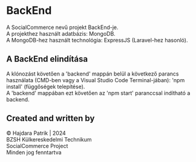 # BackEnd

A SocialCommerce nevű projekt BackEnd-je. <br> A projekthez használt adatbázis: MongoDB. <br> A MongoDB-hez használt technológia: ExpressJS (Laravel-hez hasonló).

## A BackEnd elindítása

A klónozást követően a 'backend' mappán belül a következő parancs használata (CMD-ben vagy a Visual Studio Code Terminal-jában): 'npm install' (függőségek telepítése). <br> A 'backend' mappában ezt követően az 'npm start' paranccsal indítható a backend.

## Created and written by

&copy; Hajdara Patrik | 2024 <br> BZSH Külkereskedelmi Technikum <br> SocialCommerce Project <br> Minden jog fenntartva
